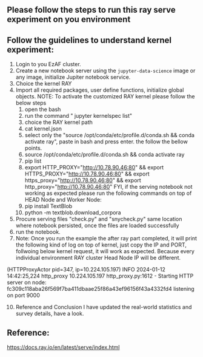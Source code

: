 ## Please follow the steps to run this ray serve experiment on you environment

## Follow the guidelines to understand kernel experiment:

1. Login to you EzAF cluster.
2. Create a new notebook server using the `jupyter-data-science` image or any image, initialize Jupiter notebook service.
3. Choice the kernel RAY
3. Import all required packages, user define functions, initialize global objects. 
    NOTE: To activate the customized RAY kernel please follow the below steps
    1. open the bash
    2. run the command " jupyter kernelspec list"
    3. choice the RAY kernel path
    4. cat kernel.json
    5. select only the "source /opt/conda/etc/profile.d/conda.sh && conda activate ray", paste in bash and press enter. the follow the bellow points.
    6. source /opt/conda/etc/profile.d/conda.sh && conda activate ray
    7. pip list
    8. export HTTP_PROXY="http://10.78.90.46:80" && export HTTPS_PROXY="http://10.78.90.46:80" && export https_proxy="http://10.78.90.46:80" && export http_proxy="http://10.78.90.46:80"
    FYI, if the serving notebook not working as expected please run the following commands on top of HEAD Node and Worker Node:
    9. pip install TextBlob
    10. python -m textblob.download_corpora
4. Procure serving files "check.py" and "snycheck.py" same location where notebook persisted, once the files are loaded successfully
5. run the notebook.
6. Note: Once you run the example the after ray part completed, it will print the following kind of log on top of kernel, just copy the IP and PORT, follwoing below kernel request, it will work as expected. Because every individual environment RAY cluster Head Node IP will be different.

(HTTPProxyActor pid=347, ip=10.224.105.197) INFO 2024-01-12 14:42:25,224 http_proxy 10.224.105.197 http_proxy.py:1612 - Starting HTTP server on node: fc309c118aba26f569f7ba411dbaae25f86a43ef96156f43a4332fd4 listening on port 9000

10. Reference and Conclusion I have updated the real-world statistics and survey details, have a look.

## Reference:
https://docs.ray.io/en/latest/serve/index.html